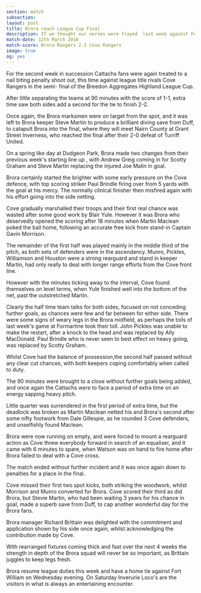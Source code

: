 ```yaml
---
section: match
subsection:
layout: post
title: Brora reach League Cup Final
description: If we thought our nerves were frayed  last week against Formartine United, Cattachs fans were again treated to a nail biting Penalty shoot out, this time against Cove Rangers   
match-date: 12th March 2016
match-score: Brora Rangers 2-2 Cove Rangers
image: true
og: yes
---
```

For the second week in succession  Cattachs fans were again treated to a nail biting penalty shoot out, this time against league title rivals Cove Rangers in the semi- final of the Breedon Aggregates Highland League Cup. 

After little separating the teams at 90 minutes with the score of 1-1, extra time saw both sides add a second for the tie to finish 2-2. 

Once again, the Brora marksmen were on target from the spot, and it was left to Brora keeper Steve Martin to produce a brilliant diving save from Duff, to catapult Brora into the final, where they will meet Nairn County at Grant Street Inverness, who reached the final after their 2-0 defeat of Turriff United. 

On a spring like day at Dudgeon Park, Brora made two changes from their previous week's starting line up , with Andrew Greig coming in for Scotty Graham and Steve Martin replacing the injured Joe Malin in goal. 

Brora certainly started the brighter with some early pressure on the Cove defence, with top scoring striker Paul Brindle firing over from 5  yards with the goal at his mercy. The normally clinical finisher then misfired again with his effort going into the side netting. 

Cove gradually marshalled their troops and their first real chance was wasted after some good work by Blair Yule. However it was Brora who deservedly opened the scoring after 18 minutes when Martin Maclean poked the ball home, following an accurate free kick from stand-in Captain Gavin Morrison. 

The remainder of the first half was played mainly in the middle third of the pitch, as both sets of defenders were in the ascendancy. Munro, Pickles, Williamson and Houston were a strong rearguard and stand in keeper Martin, had only really to deal with longer range efforts from the Cove front line. 

However with the minutes ticking away to the interval, Cove found themselves on level terms, when Yule finished well into the bottom of the net, past the outstretched Martin.  

Clearly the half time team talks for both sides, focused on not conceding further goals, as chances were few and far between for either side. There were some signs of weary legs in the Brora midfield, as perhaps the toils of last week's game at Formartine took their toll. John Pickles was unable to make the restart, after a knock to the head  and was replaced by Ally MacDonald. Paul Brindle who is never seen to best effect on heavy going, was replaced by Scotty Graham. 

Whilst Cove had the balance of possession,the second half passed without any clear cut chances, with both keepers coping comfortably when called to duty. 

The 90 minutes were brought to a close without further goals being added, and once again the Cattachs were to face a period of extra time on an energy sapping heavy pitch. 

Little quarter was surrendered in the first period of extra time, but the deadlock was broken as Martin Maclean netted his and Brora's second after some nifty footwork from Dale Gillespie, as he rounded 3 Cove defenders, and unselfishly found Maclean. 

Brora were now running on empty, and were forced to mount a rearguard action as Cove threw everybody forward in search of an equaliser, and it came with 6 minutes to spare, when Watson was on hand to fire home after Brora failed to deal with a Cove cross. 

The match ended without further incident and it was once again down to penalties for a place in the final. 

Cove missed their first two spot kicks, both striking the woodwork, whilst Morrison and Munro converted for Brora. Cove scored their third as did Brora, but Stevie Martin, who had been waiting 3 years for his chance in goal, made a superb save from Duff, to cap another wonderful day for the Brora fans. 

Brora manager Richard Brittain was delighted with the commitment and application shown by his side once again, whilst acknowledging the contribution made by Cove. 

With rearranged fixtures coming thick and fast over the next 4 weeks the strength in depth of the Brora squad will never be so important, as Brittain juggles to keep legs fresh. 

Brora resume league duties this week and have a home tie against Fort William on Wednesday evening. On Saturday Inverurie Loco's are the visitors in what is always an entertaining encounter.